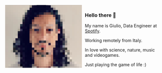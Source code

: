 <style>
img {
    max-width: 250px;
    height: auto;
    padding-right: 2%;
    padding-bottom: 2%;
}
</style>

<img align="left" src="images/gupix.png" alt="it's me, gumaz!" >

### Hello there 👋

My name is Giulio, Data Engineer at [Spotify](https://open.spotify.com/).

Working remotely from Italy. 

In love with science, nature, music and videogames. 

Just playing the game of life :)

<br>



<!--
**gumaz/gumaz** is a ✨ _special_ ✨ repository because its `README.md` (this file) appears on your GitHub profile.

Here are some ideas to get you started:

- 🔭 I’m currently working on ...
- 🌱 I’m currently learning ...
- 👯 I’m looking to collaborate on ...
- 🤔 I’m looking for help with ...
- 💬 Ask me about ...
- 📫 How to reach me: ...
- 😄 Pronouns: ...
- ⚡ Fun fact: ...
-->
